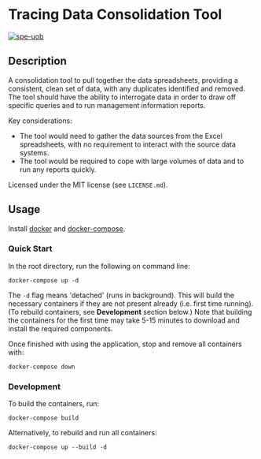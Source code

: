 # Tracing Data Consolidation Tool

[![spe-uob](https://circleci.com/gh/spe-uob/Tracing-Data-Consolidation-Tool.svg?style=shield)](https://app.circleci.com/pipelines/github/spe-uob/Tracing-Data-Consolidation-Tool)

## Description

A consolidation tool to pull together the data spreadsheets, providing a consistent, clean set of data, with any duplicates identified and removed.
The tool should have the ability to interrogate data in order to draw off specific queries and to run management information reports.

Key considerations:
- The tool would need to gather the data sources from the Excel spreadsheets, with no requirement to interact with the source data systems.
- The tool would be required to cope with large volumes
of data and to run any reports quickly.

Licensed under the MIT license (see `LICENSE.md`).

## Usage

Install [docker](https://docs.docker.com/get-docker/) and [docker-compose](https://docs.docker.com/compose/install/).

### Quick Start

In the root directory, run the following on command line:
```
docker-compose up -d
```

The `-d` flag means 'detached' (runs in background).
This will build the necessary containers if they are not present already (i.e. first time running). (To rebuild containers, see **Development** section below.)
Note that building the containers for the first time may take 5-15 minutes to download and install the required components.

Once finished with using the application, stop and remove all containers with:
```
docker-compose down
```

### Development

To build the containers, run:
```
docker-compose build
```

Alternatively, to rebuild and run all containers:
```
docker-compose up --build -d
```
